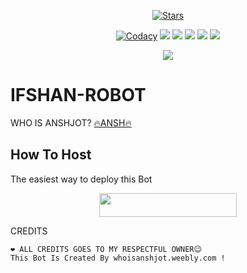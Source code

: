 <p align="center">
    <a href="https://github.com/sidhu70/Sidhu-Robot/stargazers"><img src="https://img.shields.io/github/stars/sidhu70/Sidhu-Robot?label=Stars&style=flat-square&logo=github&color=F10070" alt="Stars" /></a>
</p>
<p align="center">
    <a href="https://app.codacy.com/manual/sidhu70/Sidhu-Robot/dashboard"> <img src="https://img.shields.io/codacy/grade/4d58f2a402b54aed8a7d95f7add45a81?color=brightgreen&logo=codacy&logoColor=green&style=for-the-badge" alt="Codacy" /></a>
    <a href="https://github.com/sidhu70/Sidhu-Robot"> <img src="https://img.shields.io/github/repo-size/sidhu70/Sidhu-Robot?color=orange&logo=github&logoColor=green&style=for-the-badge" /></a>
    <a href="https://github.com/sidhu70/Sidhu-Robot/commits/prince"> <img src="https://img.shields.io/github/last-commit/sidhu70/Sidhu-Robot?color=blue&logo=github&logoColor=green&style=for-the-badge" /></a>
    <a href="https://github.com/sidhu70/Sidhu-Robot/issues"> <img src="https://img.shields.io/github/issues/sidhu70/Sidhu-Robot?color=blueviolet&logo=github&logoColor=green&style=for-the-badge" /></a>
    <a href="https://github.com/sidhu70/Sidhu-Robot/network/members"> <img src="https://img.shields.io/github/forks/sidhu70/Sidhu-Robot?color=red&logo=github&logoColor=green&style=for-the-badge" /></a>  
    <a href="https://pypi.org/project/Telethon/"> <img src="https://img.shields.io/pypi/v/telethon?color=yellow&label=telethon&logo=python&logoColor=green&style=for-the-badge" /></a>
</p>

<p align="center">
  <img src="https://telegra.ph/file/0e9f755afece15a9aa743.jpg">
</p>

# IFSHAN-ROBOT
WHO IS ANSHJOT? [🔥ANSH🔥](https://whoisanshjotsingh.weebly.com/)

## How To Host
The easiest way to deploy this Bot
<p align="center"><a href="https://heroku.com/deploy?template=https://github.com/sidhu70/Sidhu-Robot"> <img src="https://img.shields.io/badge/Deploy%20To%20Heroku-black?style=for-the-badge&logo=heroku" width="220" height="38.45"/></a></p>
 
CREDITS
```
❤️ ALL CREDITS GOES TO MY RESPECTFUL OWNER😉
This Bot Is Created By whoisanshjot.weebly.com !




```
